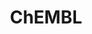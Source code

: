---
layout: default
bigquery: https://console.cloud.google.com/bigquery?p=patents-public-data&d=ebi_chembl&page=dataset
citation: '"The ChEMBL database in 2017." Anna Gaulton, Anne Hersey, Michał Nowotka,
  A Patrícia Bento, Jon Chambers, David Mendez, Prudence Mutowo, Francis Atkinson,
  Louisa J Bellis, Elena Cibrián-Uhalte, Mark Davies, Nathan Dedman, Anneli Karlsson,
  María Paula Magariños, John P Overington, George Papadatos, Ines Smit, Andrew R
  Leach Nucleic acids Research (2017) 45 (Database Issue), D945-D954'
contributors: European Bioinformatics Institute
cost: None
description: ChEMBL Data is a manually curated database of small molecules used in
  drug discovery, including information about existing patented drugs.
documentation: 'schema: https://www.ebi.ac.uk/chembl/db_schema


  '
last_edit: 04/11/2022, 20:59:33
location: https://console.cloud.google.com/marketplace/product/google_patents_public_datasets/chembl
maintained_by: EMBL-EBI, an outstation of European Molecular Biology Laboratory
related_publications: '

  ChEMBL: towards direct deposition of bioassay data.


  Mendez D, Gaulton A, Bento AP, Chambers J, De Veij M, Félix E, Magariños MP, Mosquera
  JF, Mutowo P, Nowotka M, Gordillo-Marañón M, Hunter F, Junco L, Mugumbate G, Rodriguez-Lopez
  M, Atkinson F, Bosc N, Radoux CJ, Segura-Cabrera A, Hersey A, Leach AR.


  — Nucleic Acids Res. 2019; 47(D1):D930-D940. doi: 10.1093/nar/gky1075

  '
schema_fields:
- heavy_atoms
- caloha_id
- cl_lincs_id
- comp_class_id
- level2_description
- description
- smarts
- mw_monoisotopic
- binding_site_comment
- level4_description
- cx_most_bpka
- formulation_id
- active_molregno
- drug_substance_flag
- co_stem_id
- delist_flag
- who_extra
- hbd
- tissue_id
- assay_test_type
- upper_value
- helm_notation
- max_phase
- level3
- full_molformula
- parent_molregno
- parent_type
- normal_range_min
- country
- efo_id
- end_position
- alert_name
- organism
- cell_source_tax_id
- qed_weighted
- natural_product
- mesh_heading
- mc_organism
- mw_freebase
- assay_strain
- mc_target_name
- alogp
- standard_flag
- assay_cell_type
- aspect
- uberon_id
- met_conversion
- assay_class_id
- usan_stem_id
- mc_tax_id
- assay_id
- molfile
- ddd_admr
- volume
- chirality
- l1
- parenteral
- biocomp_id
- class_type
- pchembl_value
- comp_go_id
- assay_subcellular_fraction
- assay_organism
- first_in_class
- action_type
- tid
- potential_duplicate
- max_phase_for_ind
- usan_stem_definition
- molecular_mechanism
- drug_product_flag
- published_units
- published_relation
- pathway_id
- active_ingredient
- bto_id
- ddd_id
- mc_target_type
- warnref_id
- priority
- patent_id
- entity_type
- ad_type
- applicant_full_name
- toid
- level3_description
- type
- black_box_warning
- ridx
- warning_id
- ref_type
- cx_logp
- drug_record_id
- standard_type
- warning_year
- source_domain_id
- curation_comment
- hba
- ddd_comment
- short_name
- activity_comment
- value
- doi
- as_id
- domain_type
- targrel_id
- mc_target_accession
- molecular_species
- product_id
- prodrug
- cell_id
- prediction_method
- site_name
- metref_id
- parent_go_id
- irac_code
- src_short_name
- class_level
- irac_class_id
- acd_most_apka
- component_synonym
- who_name
- num_lipinski_ro5_violations
- doc_type
- relationship
- relation
- status
- activity_id
- creation_date
- species_group_flag
- ingredient
- mec_id
- alert_set_id
- pathway_key
- chembl_id
- db_source
- cx_logd
- protclasssyn_id
- withdrawn_reason
- level5
- target_type
- smid
- route
- target_mapping
- compound_key
- standard_value
- compound_name
- published_value
- cell_ontology_id
- standard_relation
- result_flag
- therapeutic_flag
- sitecomp_id
- disease_efficacy
- lle
- assay_tissue
- l2
- l5
- stem_class
- normal_range_max
- strength
- path
- dosed_ingredient
- patent_no
- molsyn_id
- compsyn_id
- substrate_record_id
- confidence_score
- domain_description
- parameter_value
- acd_logd
- l6
- approval_date
- compd_id
- cidx
- bei
- topical
- sequence
- research_stem
- ro3_pass
- year
- cell_name
- go_id
- actsm_id
- domain_id
- published_type
- frac_code
- aromatic_rings
- sei
- std_act_id
- assay_category
- standard_units
- withdrawn_year
- syn_type
- submission_date
- assay_tax_id
- updated_on
- canonical_smiles
- level2
- hrac_code
- src_compound_id
- standard_text_value
- level1
- mechanism_comment
- db_version
- protein_class_id
- record_id
- journal
- subgroup
- withdrawn_flag
- target_desc
- mol_irac_id
- l4
- rtb
- confidence
- orig_description
- parent_id
- usan_year
- l8
- publication_number
- inorganic_flag
- cell_description
- drugind_id
- abstract
- cx_most_apka
- previous_company
- psa
- cell_source_organism
- log_id
- qudt_units
- l3
- ap_id
- doc_id
- stat
- cell_source_tissue
- label
- component_type
- source
- mol_frac_id
- downgraded
- chebi_par_id
- ass_cls_map_id
- met_id
- name
- mecref_id
- patent_expire_date
- cellosaurus_id
- domain_name
- rgid
- last_active
- selectivity_comment
- bao_format
- job_id
- usan_substem
- set_name
- comments
- related_tid
- bao_id
- curated_by
- direct_interaction
- warning_class
- enzyme_tid
- enzyme_name
- trade_name
- hbd_lipinski
- units
- usan_stem
- structure_type
- annotation
- oral
- tbl
- standard_inchi_key
- updated_by
- ref_url
- relationship_type
- tid_fixed
- assay_param_id
- prod_pat_id
- clo_id
- le
- availability_type
- data_validity_comment
- met_comment
- ddd_units
- first_approval
- version
- idx
- cpd_str_alert_id
- level4
- entity_id
- dosage_form
- mol_atc_id
- assay_desc
- pubmed_id
- standard_upper_value
- standard_inchi
- full_mwt
- protein_class_synonym
- site_id
- withdrawn_class
- src_id
- authors
- innovator_company
- warning_description
- major_class
- indref_id
- assay_source
- accession
- first_page
- acd_most_bpka
- molecule_type
- warning_type
- uo_units
- aidx
- num_ro5_violations
- isoform
- homologue
- acd_logp
- title
- assay_type
- withdrawn_country
- mutation
- sequence_md5sum
- text_value
- definition
- metabolite_record_id
- start_position
- pref_name
- targcomp_id
- tax_id
- src_description
- molregno
- issue
- oc_id
- predbind_id
- warning_country
- atc_code
- patent_use_code
- stem
- mesh_id
- level1_description
- hba_lipinski
- synonyms
- parameter_type
- bao_endpoint
- ref_id
- protein_class_desc
- last_page
- res_stem_id
- mechanism_of_action
- efo_term
- l7
- src_assay_id
- num_alerts
- ddd_value
- site_residues
- hrac_class_id
- activity_count
- component_id
- relationship_desc
- indication_class
- nda_type
- variant_id
- mol_hrac_id
- polymer_flag
- company
- alert_id
- frac_class_id
shortname: chembl
tags:
- biotechnology
- health
- chemical
- bioinformatics
- medical
terms_of_use: CC BY-SA 3.0
title: ChEMBL
uuid: e232a192-965c-4ec9-904c-155b6dfe56c5
---